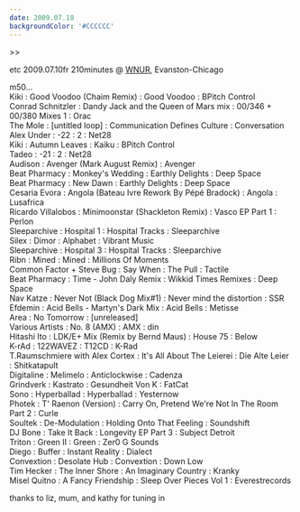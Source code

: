 ```yaml
---
date: 2009.07.10
backgroundColor: '#CCCCCC'
---
```


\>>  

etc 2009.07.10fr 210minutes @ [WNUR](http://www.wnur.org/), Evanston-Chicago  

m50...  
Kiki : Good Voodoo (Chaim Remix) : Good Voodoo : BPitch Control  
Conrad Schnitzler : Dandy Jack and the Queen of Mars mix : 00/346 + 00/380 Mixes 1 : Orac  
The Mole : \[untitled loop\] : Communication Defines Culture : Conversation  
Alex Under : -22 : 2 : Net28  
Kiki : Autumn Leaves : Kaiku : BPitch Control  
Tadeo : -21 : 2 : Net28  
Audison : Avenger (Mark August Remix) : Avenger  
Beat Pharmacy : Monkey's Wedding : Earthly Delights : Deep Space  
Beat Pharmacy : New Dawn : Earthly Delights : Deep Space  
Cesaria Evora : Angola (Bateau Ivre Rework By Pépé Bradock) : Angola : Lusafrica  
Ricardo Villalobos : Minimoonstar (Shackleton Remix) : Vasco EP Part 1 : Perlon  
Sleeparchive : Hospital 1 : Hospital Tracks : Sleeparchive  
Silex : Dimor : Alphabet : Vibrant Music  
Sleeparchive : Hospital 3 : Hospital Tracks : Sleeparchive  
Ribn : Mined : Mined : Millions Of Moments  
Common Factor + Steve Bug : Say When : The Pull : Tactile  
Beat Pharmacy : Time - John Daly Remix : Wikkid Times Remixes : Deep Space  
Nav Katze : Never Not (Black Dog Mix#1) : Never mind the distortion : SSR  
Efdemin : Acid Bells - Martyn's Dark Mix : Acid Bells : Metisse  
Area : No Tomorrow : \[unreleased\]  
Various Artists : No. 8 (AMX) : AMX : din  
Hitashi Ito : LDK/E+ Mix (Remix by Bernd Maus) : House 75 : Below  
K-rAd : 122WAVEZ : T12CD : K-Rad  
T.Raumschmiere with Alex Cortex : It's All About The Leierei : Die Alte Leier : Shitkatapult  
Digitaline : Melimelo : Anticlockwise : Cadenza  
Grindverk : Kastrato : Gesundheit Von K : FatCat  
Sono : Hyperballad : Hyperballad : Yesternow  
Photek : T' Raenon (Version) : Carry On, Pretend We're Not In The Room Part 2 : Curle  
Soultek : De-Modulation : Holding Onto That Feeling : Soundshift  
DJ Bone : Take It Back : Longevity EP Part 3 : Subject Detroit  
Triton : Green II : Green : Zer0 G Sounds  
Diego : Buffer : Instant Reality : Dialect  
Convextion : Desolate Hub : Convextion : Down Low  
Tim Hecker : The Inner Shore : An Imaginary Country : Kranky  
Misel Quitno : A Fancy Friendship : Sleep Over Pieces Vol 1 : Everestrecords  

thanks to liz, mum, and kathy for tuning in
